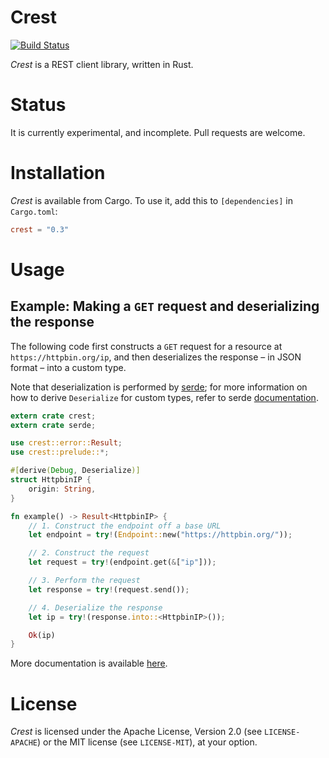 # Crest

[![Build Status](https://travis-ci.org/pablocouto/crest.svg?branch=master)](https://travis-ci.org/pablocouto/crest)

_Crest_ is a REST client library, written in Rust.

# Status

It is currently experimental, and incomplete. Pull requests are welcome.

# Installation

_Crest_ is available from Cargo. To use it, add this to
`[dependencies]` in `Cargo.toml`:

```toml
crest = "0.3"
```

# Usage

## Example: Making a `GET` request and deserializing the response

The following code first constructs a `GET` request for a resource at
`https://httpbin.org/ip`, and then deserializes the response – in JSON format –
into a custom type.

Note that deserialization is performed by
[serde](https://crates.io/crates/serde/); for more information on how to derive
`Deserialize` for custom types, refer to serde
[documentation](https://github.com/serde-rs/serde).

```rust
extern crate crest;
extern crate serde;

use crest::error::Result;
use crest::prelude::*;

#[derive(Debug, Deserialize)]
struct HttpbinIP {
    origin: String,
}

fn example() -> Result<HttpbinIP> {
    // 1. Construct the endpoint off a base URL
    let endpoint = try!(Endpoint::new("https://httpbin.org/"));

    // 2. Construct the request
    let request = try!(endpoint.get(&["ip"]));

    // 3. Perform the request
    let response = try!(request.send());

    // 4. Deserialize the response
    let ip = try!(response.into::<HttpbinIP>());

    Ok(ip)
}
```

More documentation is available
[here](https://pablocouto.github.io/crest/crest/index.html).

# License

_Crest_ is licensed under the Apache License, Version 2.0 (see `LICENSE-APACHE`)
or the MIT license (see `LICENSE-MIT`), at your option.

